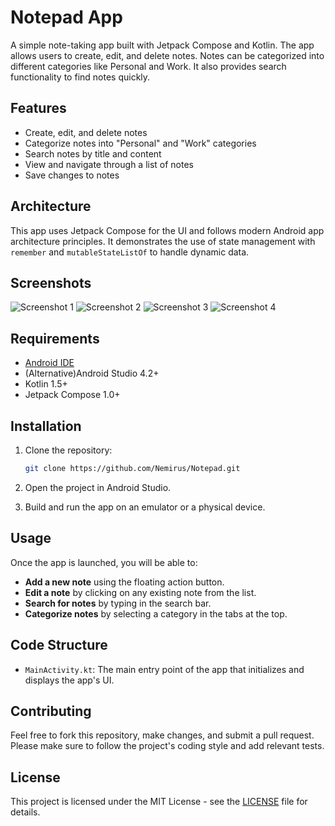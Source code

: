 
# Notepad App

A simple note-taking app built with Jetpack Compose and Kotlin. The app allows users to create, edit, and delete notes. Notes can be categorized into different categories like Personal and Work. It also provides search functionality to find notes quickly.

## Features
- Create, edit, and delete notes
- Categorize notes into "Personal" and "Work" categories
- Search notes by title and content
- View and navigate through a list of notes
- Save changes to notes

## Architecture
This app uses Jetpack Compose for the UI and follows modern Android app architecture principles. It demonstrates the use of state management with `remember` and `mutableStateListOf` to handle dynamic data. 

## Screenshots

![Screenshot 1](ss1.jpg)
![Screenshot 2](ss2.jpg)
![Screenshot 3](ss3.jpg)
![Screenshot 4](ss4.jpg)

## Requirements
- [Android IDE](https://github.com/AndroidIDEOfficial/AndroidIDE/releases/tag/v2.7.1-beta)
- (Alternative)Android Studio 4.2+ 
- Kotlin 1.5+
- Jetpack Compose 1.0+

## Installation

1. Clone the repository:

   ```bash
   git clone https://github.com/Nemirus/Notepad.git
   ```

2. Open the project in Android Studio.

3. Build and run the app on an emulator or a physical device.

## Usage
Once the app is launched, you will be able to:
- **Add a new note** using the floating action button.
- **Edit a note** by clicking on any existing note from the list.
- **Search for notes** by typing in the search bar.
- **Categorize notes** by selecting a category in the tabs at the top.

## Code Structure
- `MainActivity.kt`: The main entry point of the app that initializes and displays the app's UI.

## Contributing
Feel free to fork this repository, make changes, and submit a pull request. Please make sure to follow the project's coding style and add relevant tests.

## License
This project is licensed under the MIT License - see the [LICENSE](LICENSE) file for details.